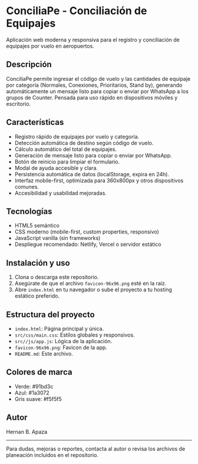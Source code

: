 # ConciliaPe - Conciliación de Equipajes

Aplicación web moderna y responsiva para el registro y conciliación de equipajes por vuelo en aeropuertos.

## Descripción
ConciliaPe permite ingresar el código de vuelo y las cantidades de equipaje por categoría (Normales, Conexiones, Prioritarios, Stand by), generando automáticamente un mensaje listo para copiar o enviar por WhatsApp a los grupos de Counter. Pensada para uso rápido en dispositivos móviles y escritorio.

## Características
- Registro rápido de equipajes por vuelo y categoría.
- Detección automática de destino según código de vuelo.
- Cálculo automático del total de equipajes.
- Generación de mensaje listo para copiar o enviar por WhatsApp.
- Botón de reinicio para limpiar el formulario.
- Modal de ayuda accesible y clara.
- Persistencia automática de datos (localStorage, expira en 24h).
- Interfaz mobile-first, optimizada para 360x800px y otros dispositivos comunes.
- Accesibilidad y usabilidad mejoradas.

## Tecnologías
- HTML5 semántico
- CSS moderno (mobile-first, custom properties, responsivo)
- JavaScript vanilla (sin frameworks)
- Despliegue recomendado: Netlify, Vercel o servidor estático

## Instalación y uso
1. Clona o descarga este repositorio.
2. Asegúrate de que el archivo `favicon-96x96.png` esté en la raíz.
3. Abre `index.html` en tu navegador o sube el proyecto a tu hosting estático preferido.

## Estructura del proyecto
- `index.html`: Página principal y única.
- `src/css/main.css`: Estilos globales y responsivos.
- `src//js/app.js`: Lógica de la aplicación.
- `favicon-96x96.png`: Favicon de la app.
- `README.md`: Este archivo.

## Colores de marca
- Verde: #91bd3c
- Azul: #1a3072
- Gris suave: #f5f5f5

## Autor
Hernan B. Apaza

---

Para dudas, mejoras o reportes, contacta al autor o revisa los archivos de planeación incluidos en el repositorio.
